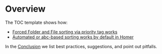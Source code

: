[title]: # (Overview)
[tags]: # (folder structure)
[priority]: # (201)
# Overview

The TOC template shows how:

* [Forced Folder and File sorting via priority tag works](../forced-sorting/index.md)
* [Automated or abc-based sorting works by default in Homer](../autormated-sorting/index.md)

In the [Conclusion](../conclusion/index.md) we list best practices, suggestions, and point out pitfalls.
